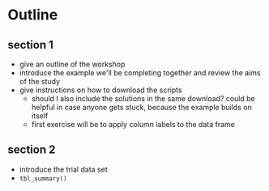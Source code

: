 # Outline

## section 1

- give an outline of the workshop
- introduce the example we'll be completing together and review the aims of the study
- give instructions on how to download the scripts
    - should I also include the solutions in the same download? could be helpful in case anyone gets stuck, because the example builds on itself
    - first exercise will be to apply column labels to the data frame

## section 2

- introduce the trial data set 
- `tbl_summary()`

